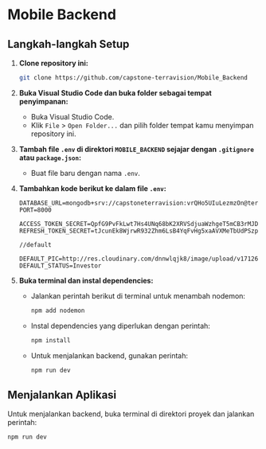 # Mobile Backend

## Langkah-langkah Setup

1. **Clone repository ini:**
    ```sh
    git clone https://github.com/capstone-terravision/Mobile_Backend
    ```

2. **Buka Visual Studio Code dan buka folder sebagai tempat penyimpanan:**
    - Buka Visual Studio Code.
    - Klik `File` > `Open Folder...` dan pilih folder tempat kamu menyimpan repository ini.

3. **Tambah file `.env` di direktori `MOBILE_BACKEND` sejajar dengan `.gitignore` atau `package.json`:**
    - Buat file baru dengan nama `.env`.

4. **Tambahkan kode berikut ke dalam file `.env`:**
    ```env
    DATABASE_URL=mongodb+srv://capstoneterravision:vrQHo5UIuLezmzOn@terravision.hqtcw7g.mongodb.net/
    PORT=8000

    ACCESS_TOKEN_SECRET=QpfG9PvFkLwt7Hs4UNq68bK2XRVSdjuaWzhgeT5mCB3rMJDyYn
    REFRESH_TOKEN_SECRET=tJcunEk8WjrwR932Zhm6LsB4YqFvHg5xaAVXMeTbUdPSzpDNKQ

    //default

    DEFAULT_PIC=http://res.cloudinary.com/dnnwlqjk8/image/upload/v1712689326/hjtaewkaj0izgtpfuf73.png
    DEFAULT_STATUS=Investor
    ```

5. **Buka terminal dan instal dependencies:**
    - Jalankan perintah berikut di terminal untuk menambah nodemon:
      ```sh
      npm add nodemon
      ```
    - Instal dependencies yang diperlukan dengan perintah:
      ```sh
      npm install
      ```
    - Untuk menjalankan backend, gunakan perintah:
      ```sh
      npm run dev
      ```

## Menjalankan Aplikasi

Untuk menjalankan backend, buka terminal di direktori proyek dan jalankan perintah:
```sh
npm run dev

